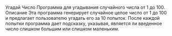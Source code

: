 Угадай Число
Программа для угадывания случайного числа от 1 до 100.
Описание
Эта программа генерирует случайное целое число от 1 до 100 и предлагает пользователю угадать его за 10 попыток. После каждой попытки программа дает подсказку, указывая, является ли введенное число слишком большим или слишком маленьким.